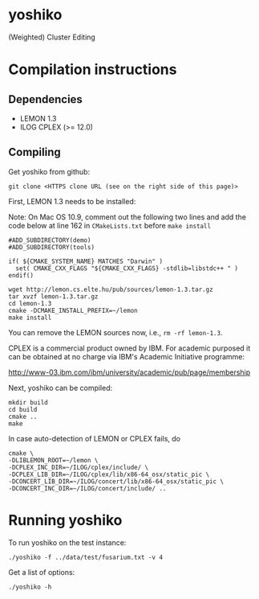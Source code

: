 yoshiko
=======

(Weighted) Cluster Editing


Compilation instructions
========================

Dependencies
------------

* LEMON 1.3
* ILOG CPLEX (>= 12.0)

Compiling
---------

Get yoshiko from github:

    git clone <HTTPS clone URL (see on the right side of this page)>


First, LEMON 1.3 needs to be installed:

Note: On Mac OS 10.9, comment out the following two lines and add the code below at line 162 in `CMakeLists.txt` before `make install`

    #ADD_SUBDIRECTORY(demo) 
    #ADD_SUBDIRECTORY(tools)
    
    if( ${CMAKE_SYSTEM_NAME} MATCHES "Darwin" )
      set( CMAKE_CXX_FLAGS "${CMAKE_CXX_FLAGS} -stdlib=libstdc++ " )
    endif()

    wget http://lemon.cs.elte.hu/pub/sources/lemon-1.3.tar.gz
    tar xvzf lemon-1.3.tar.gz
    cd lemon-1.3
    cmake -DCMAKE_INSTALL_PREFIX=~/lemon
    make install
    

You can remove the LEMON sources now, i.e., `rm -rf lemon-1.3`.

CPLEX is a commercial product owned by IBM. For academic purposed it can be obtained at no charge via IBM's Academic Initiative programme:

  http://www-03.ibm.com/ibm/university/academic/pub/page/membership

Next, yoshiko can be compiled:

    mkdir build
    cd build
    cmake ..
    make

In case auto-detection of LEMON or CPLEX fails, do

    cmake \
    -DLIBLEMON_ROOT=~/lemon \
    -DCPLEX_INC_DIR=~/ILOG/cplex/include/ \
    -DCPLEX_LIB_DIR=~/ILOG/cplex/lib/x86-64_osx/static_pic \
    -DCONCERT_LIB_DIR=~/ILOG/concert/lib/x86-64_osx/static_pic \
    -DCONCERT_INC_DIR=~/ILOG/concert/include/ ..

Running yoshiko
=============

To run yoshiko on the test instance:

    ./yoshiko -f ../data/test/fusarium.txt -v 4

Get a list of options:

    ./yoshiko -h
